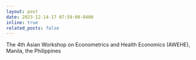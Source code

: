```yaml
---
layout: post
date: 2023-12-14-17 07:59:00-0400
inline: true
related_posts: false
---
```


The 4th Asian Workshop on Econometrics and Health Economics (AWEHE), Manila, the Philippines

